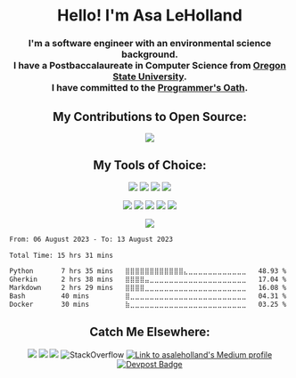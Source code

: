 
<h1 align="center"> Hello! I'm Asa LeHolland </h1>

<h3 align="center">
    I'm a software engineer with an environmental science background. <br/> I have a Postbaccalaureate in Computer Science from <a href="https://catalog.oregonstate.edu/college-departments/engineering/school-electrical-engineering-computer-science/computer-science-ba-bs-hba-hbs/computer-science-double-degree-option/#requirementstext">Oregon State University</a>.   <br/> I have committed to the <a href="Oath.md">Programmer's Oath</a>.
</h3>

<h2 align="center">
  My Contributions to Open Source:
</h2>

<p align="center">
     <img src="https://github-readme-stats.vercel.app/api?username=asa-leholland&show_icons=true&hide_border=true&theme=vue">
 </p>

<h2 align="center">
  My Tools of Choice:
</h2>

<p align="center">
  <img src="https://img.shields.io/badge/-TypeScript-007ACC?logo=typescript&logoColor=white&style=flat">
  <img src="https://img.shields.io/badge/-Python-blue?style=flat&logo=Python&logoColor=white">
  <img src="https://img.shields.io/badge/-PostgreSQL-336791?style=flat&logo=postgresql&logoColor=ffffff">
  <img src="https://img.shields.io/badge/-React-61DAFB?style=flat&logo=react&logoColor=white">
</p>

<p align="center">
  <img src="http://img.shields.io/badge/-Github-000000?style=flat&logo=github&logoColor=FFFFFF">
  <img src="https://img.shields.io/badge/docker-%230db7ed.svg?style=flat&logo=docker&logoColor=white">
  <img src="https://img.shields.io/badge/Visual%20Studio%20Code-0078d7.svg?style=flat&logo=visual-studio-code&logoColor=white">
<a href="https://chatgpt.com" target="_blank"><img src="https://img.shields.io/badge/ChatGPT-E24C3F?style=flat&&logo=chatbot&logoColor=white"></a>
  <img src="https://img.shields.io/badge/GitHub-Copilot-28a745?logo=github">
</p>

<p align="center">
 <img src="https://github-readme-stats.vercel.app/api/top-langs/?username=asa-leholland&theme=vue">
</p>

<!--START_SECTION:waka-->

```txt
From: 06 August 2023 - To: 13 August 2023

Total Time: 15 hrs 31 mins

Python       7 hrs 35 mins   ⣿⣿⣿⣿⣿⣿⣿⣿⣿⣿⣿⣿⣄⣀⣀⣀⣀⣀⣀⣀⣀⣀⣀⣀⣀   48.93 %
Gherkin      2 hrs 38 mins   ⣿⣿⣿⣿⣤⣀⣀⣀⣀⣀⣀⣀⣀⣀⣀⣀⣀⣀⣀⣀⣀⣀⣀⣀⣀   17.04 %
Markdown     2 hrs 29 mins   ⣿⣿⣿⣿⣀⣀⣀⣀⣀⣀⣀⣀⣀⣀⣀⣀⣀⣀⣀⣀⣀⣀⣀⣀⣀   16.08 %
Bash         40 mins         ⣿⣀⣀⣀⣀⣀⣀⣀⣀⣀⣀⣀⣀⣀⣀⣀⣀⣀⣀⣀⣀⣀⣀⣀⣀   04.31 %
Docker       30 mins         ⣷⣀⣀⣀⣀⣀⣀⣀⣀⣀⣀⣀⣀⣀⣀⣀⣀⣀⣀⣀⣀⣀⣀⣀⣀   03.25 %
```

<!--END_SECTION:waka-->

<h2 align="center">
  Catch Me Elsewhere:
</h2>
<p align="center">
    <img src="https://img.shields.io/badge/-asaleholland-blue?style=flat-square&logo=Linkedin&logoColor=white&link=https://www.linkedin.com/in/asa-leholland/">
    <img src="https://img.shields.io/badge/-asaleholland@gmail.com-c14438?style=flat-square&logo=Gmail&logoColor=white&link=mailto:asaleholland@gmail.com">
    <img src="https://img.shields.io/badge/-asaleholland.com-purple?style=flat-square&link=http://asaleholland.com/)">
  <img alt="StackOverflow"
  src="https://stackoverflow-badge.vercel.app/?userID=13650013" />
  <a href="https://medium.com/@asaleholland">
  <img src="https://img.shields.io/badge/Medium-@asaleholland-black?style=flat-square&logo=medium" alt="Link to asaleholland's Medium profile" />
  <a href="https://devpost.com/asa-leholland">
    <img src="https://img.shields.io/badge/-Devpost-black?style=flat-square&logo=devpost&color=grey&logoColor=white" alt="Devpost Badge">
  </a>
</a>
</a>
</p>
